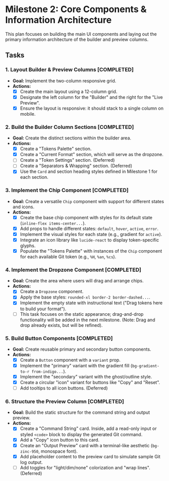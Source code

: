 # Milestone 2: Core Components & Information Architecture

This plan focuses on building the main UI components and laying out the primary information architecture of the builder and preview columns.

## Tasks

### 1. Layout Builder & Preview Columns [COMPLETED]
- **Goal:** Implement the two-column responsive grid.
- **Actions:**
    - [x] Create the main layout using a 12-column grid.
    - [x] Designate the left column for the "Builder" and the right for the "Live Preview".
    - [x] Ensure the layout is responsive: it should stack to a single column on mobile.

### 2. Build the Builder Column Sections [COMPLETED]
- **Goal:** Create the distinct sections within the builder area.
- **Actions:**
    - [x] Create a "Tokens Palette" section.
    - [x] Create a "Current Format" section, which will serve as the dropzone.
    - [ ] Create a "Token Settings" section. (Deferred)
    - [ ] Create a "Separators & Wrapping" section. (Deferred)
    - [x] Use the `Card` and section heading styles defined in Milestone 1 for each section.

### 3. Implement the Chip Component [COMPLETED]
- **Goal:** Create a versatile `Chip` component with support for different states and icons.
- **Actions:**
    - [x] Create the base chip component with styles for its default state (`inline-flex items-center...`).
    - [x] Add props to handle different states: `default`, `hover`, `active`, `error`.
    - [x] Implement the visual styles for each state (e.g., gradient for `active`).
    - [x] Integrate an icon library like `lucide-react` to display token-specific glyphs.
    - [x] Populate the "Tokens Palette" with instances of the `Chip` component for each available Git token (e.g., `%H`, `%an`, `%cs`).

### 4. Implement the Dropzone Component [COMPLETED]
- **Goal:** Create the area where users will drag and arrange chips.
- **Actions:**
    - [x] Create a `Dropzone` component.
    - [x] Apply the base styles: `rounded-xl border-2 border-dashed...`.
    - [x] Implement the empty state with instructional text ("Drag tokens here to build your format").
    - [ ] This task focuses on the static appearance; drag-and-drop functionality will be added in the next milestone. (Note: Drag and drop already exists, but will be refined).

### 5. Build Button Components [COMPLETED]
- **Goal:** Create reusable primary and secondary button components.
- **Actions:**
    - [x] Create a `Button` component with a `variant` prop.
    - [x] Implement the "primary" variant with the gradient fill (`bg-gradient-to-r from-indigo...`).
    - [x] Implement the "secondary" variant with the ghost/outline style.
    - [x] Create a circular "icon" variant for buttons like "Copy" and "Reset".
    - [ ] Add tooltips to all icon buttons. (Deferred)

### 6. Structure the Preview Column [COMPLETED]
- **Goal:** Build the static structure for the command string and output preview.
- **Actions:**
    - [x] Create a "Command String" card. Inside, add a read-only input or styled `<code>` block to display the generated Git command.
    - [x] Add a "Copy" icon button to this card.
    - [x] Create an "Output Preview" card with a terminal-like aesthetic (`bg-zinc-950`, monospace font).
    - [x] Add placeholder content to the preview card to simulate sample Git log output.
    - [ ] Add toggles for "light/dim/none" colorization and "wrap lines". (Deferred)
